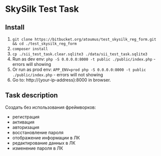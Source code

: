 # SkySilk Test Task

## Install

1. `git clone https://bitbucket.org/atoumus/test_skysilk_reg_form.git && cd ./test_skysilk_reg_form`
1. `composer install`
1. `cp ./sii_test_task.clear.sqlite3 ./data/sii_test_task.sqlite3`
1. Run as dev env: `php -S 0.0.0.0:8000 -t public ./public/index.php` - errors will showing
1. Or run as prod env: `APP_ENV=prod php -S 0.0.0.0:8000 -t public ./public/index.php` - errors will not showing
1. Go to: http://{your-ip-address}:8000 in browser.

## Task description

Создать без использования фреймворков:

- регистрация
- активация
- авторизация
- восстановление пароля
- отображение информации в ЛК
- редактирование данных в ЛК
- изменение пароля в ЛК